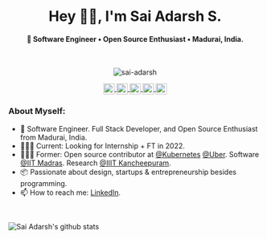 <h1 align="center">Hey 👋🏽, I'm Sai Adarsh S.</h1>
<h4 align="center"> 🚀 Software Engineer • Open Source Enthusiast • Madurai, India.</h4>

<br />

<p align="center"> <img src="https://komarev.com/ghpvc/?username=sai-adarsh" alt="sai-adarsh" /> </p>

<p align="center">
  <a href="https://twitter.com/ad6rsh">
    <img align="center" alt="Sai Adarsh S | Twitter" width="22px" src="https://cdn.jsdelivr.net/npm/simple-icons@v3/icons/twitter.svg" />
  </a>
  <a href="https://www.linkedin.com/in/sai-adarsh/">
    <img align="center" alt="Sai Adarsh S's LinkedIn" width="22px" src="https://cdn.jsdelivr.net/npm/simple-icons@v3/icons/linkedin.svg" />
  </a>
  <a href="https://www.instagram.com/ad6rsh/">
    <img align="center" alt="Sai Adarsh S's Instagram" width="22px" src="https://cdn.jsdelivr.net/npm/simple-icons@v3/icons/instagram.svg" />
  </a>
  <a href="https://leetcode.com/sai-adarsh/">
    <img align="center" alt="Sai Adarsh S's Leetcode" width="22px" src="https://cdn.jsdelivr.net/npm/simple-icons@v3/icons/leetcode.svg" />
  </a>
  <a href="https://saiadarsh99.medium.com/">
    <img align="center" alt="Sai Adarsh S's Medium" width="22px" src="https://cdn.jsdelivr.net/npm/simple-icons@v3/icons/medium.svg" />
  </a>
</p>

### **About Myself:**
 - 🚀 Software Engineer. Full Stack Developer, and Open Source Enthusiast from Madurai, India.
 - 🙍🏽‍♂️ Current: Looking for Internship + FT in 2022.
 - 👨🏽‍💻 Former: Open source contributor at [@Kubernetes](http://github.com/kubernetes/kubernetes) [@Uber](https://github.com/uber). Software [@IIT Madras](https://www.iitm.ac.in/). Research [@IIIT Kancheepuram](https://www.iiitdm.ac.in/).
 - 📦 Passionate about design, startups & entrepreneurship besides programming.
 - 📫 How to reach me: [LinkedIn](https://www.linkedin.com/in/sai-adarsh/).

<br />

![Sai Adarsh's github stats](https://github-readme-stats.vercel.app/api?username=sai-adarsh&show_icons=true&hide_border=true&theme=tokyonight)


